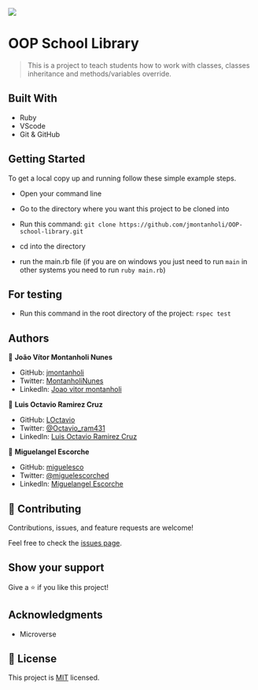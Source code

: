 ![](https://img.shields.io/badge/Microverse-blueviolet)

# OOP School Library

> This is a project to teach students how to work with classes, classes inheritance and methods/variables override.

## Built With

- Ruby
- VScode
- Git & GitHub

## Getting Started

To get a local copy up and running follow these simple example steps.

- Open your command line

- Go to the directory where you want this project to be cloned into

- Run this command:
  `git clone https://github.com/jmontanholi/OOP-school-library.git`

- cd into the directory

- run the main.rb file (if you are on windows you just need to run `main` in other systems you need to run `ruby main.rb`)

## For testing

- Run this command in the root directory of the project:
`rspec test`
## Authors

👤 **João Vítor Montanholi Nunes**

- GitHub: [jmontanholi](https://github.com/jmontanholi)
- Twitter: [MontanholiNunes](https://twitter.com/MontanholiNunes)
- LinkedIn: [Joao vitor montanholi](https://www.linkedin.com/in/joaovitormontanholi/)

👤 **Luis Octavio Ramirez Cruz**

- GitHub: [LOctavio](https://github.com/LOctavio)
- Twitter: [@Octavio_ram431](https://twitter.com/Octavio_ram431)
- LinkedIn: [Luis Octavio Ramirez Cruz](https://www.linkedin.com/in/luis-octavio-ramirez-cruz/)

👤 **Miguelangel Escorche**

- GitHub: [miguelesco](https://github.com/miguelesco)
- Twitter: [@miguelescorched](https://twitter.com/miguelescorched)
- LinkedIn: [Miguelangel Escorche](https://www.linkedin.com/in/miguelangel-escorche)

## 🤝 Contributing

Contributions, issues, and feature requests are welcome!

Feel free to check the [issues page](../../issues/).

## Show your support

Give a ⭐️ if you like this project!

## Acknowledgments

- Microverse

## 📝 License

This project is [MIT](./MIT.md) licensed.
